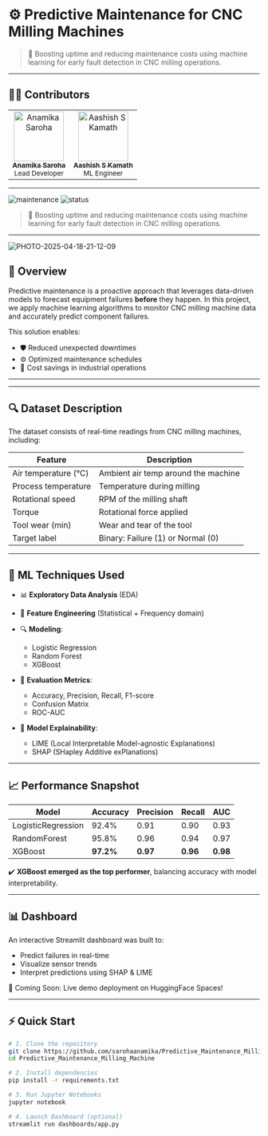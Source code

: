 # ⚙️ Predictive Maintenance for CNC Milling Machines

> 🚀 Boosting uptime and reducing maintenance costs using machine learning for early fault detection in CNC milling operations.

---

## 👩‍💻 Contributors

<table>
  <tr>
    <td align="center">
      <a href="https://github.com/sarohaanamika">
        <img src="https://github.com/sarohaanamika.png" width="100px;" alt="Anamika Saroha"/><br />
        <sub><b>Anamika Saroha</b></sub><br />
        <sup>Lead Developer</sup>
      </a>
    </td>
    <td align="center">
      <a href="https://github.com/Aashish-kamath">
        <img src="https://github.com/Aashish-kamath.png" width="100px;" alt="Aashish S Kamath"/><br />
        <sub><b>Aashish S Kamath</b></sub><br />
        <sup>ML Engineer</sup>
      </a>
    </td>
  </tr>
</table>

---


![maintenance](https://img.shields.io/badge/Machine%20Learning-Predictive%20Maintenance-blue?style=for-the-badge&logo=python)
![status](https://img.shields.io/badge/Status-Active-brightgreen?style=for-the-badge&logo=github)


> 🚀 Boosting uptime and reducing maintenance costs using machine learning for early fault detection in CNC milling operations.

---
![PHOTO-2025-04-18-21-12-09](https://github.com/user-attachments/assets/b313d66e-c968-4745-bd1a-cba661ca25eb)

## 📌 Overview

Predictive maintenance is a proactive approach that leverages data-driven models to forecast equipment failures **before** they happen. In this project, we apply machine learning algorithms to monitor CNC milling machine data and accurately predict component failures.

This solution enables:
- 🛡️ Reduced unexpected downtimes
- ⚙️ Optimized maintenance schedules
- 💸 Cost savings in industrial operations

---

---

## 🔍 Dataset Description

The dataset consists of real-time readings from CNC milling machines, including:

| Feature              | Description                          |
|---------------------|--------------------------------------|
| Air temperature (°C) | Ambient air temp around the machine |
| Process temperature  | Temperature during milling          |
| Rotational speed     | RPM of the milling shaft            |
| Torque               | Rotational force applied            |
| Tool wear (min)      | Wear and tear of the tool           |
| Target label         | Binary: Failure (1) or Normal (0)   |

---

## 🧠 ML Techniques Used

- 📊 **Exploratory Data Analysis** (EDA)
- 🧼 **Feature Engineering** (Statistical + Frequency domain)
- 🔍 **Modeling**:
  - Logistic Regression
  - Random Forest
  - XGBoost
- 🧪 **Evaluation Metrics**:
  - Accuracy, Precision, Recall, F1-score
  - Confusion Matrix
  - ROC-AUC

- 🧠 **Model Explainability**:
  - LIME (Local Interpretable Model-agnostic Explanations)
  - SHAP (SHapley Additive exPlanations)

---

## 📈 Performance Snapshot

| Model            | Accuracy | Precision | Recall | AUC   |
|------------------|----------|-----------|--------|-------|
| LogisticRegression | 92.4%   | 0.91      | 0.90   | 0.93  |
| RandomForest     | 95.8%   | 0.96      | 0.94   | 0.97  |
| XGBoost          | **97.2%** | **0.97**   | **0.96** | **0.98** |

✔️ **XGBoost emerged as the top performer**, balancing accuracy with model interpretability.

---

## 📊 Dashboard

An interactive Streamlit dashboard was built to:
- Predict failures in real-time
- Visualize sensor trends
- Interpret predictions using SHAP & LIME

📍 Coming Soon: Live demo deployment on HuggingFace Spaces!

---

## ⚡ Quick Start

```bash
# 1. Clone the repository
git clone https://github.com/sarohaanamika/Predictive_Maintenance_Milling_Machine.git
cd Predictive_Maintenance_Milling_Machine

# 2. Install dependencies
pip install -r requirements.txt

# 3. Run Jupyter Notebooks
jupyter notebook

# 4. Launch Dashboard (optional)
streamlit run dashboards/app.py
